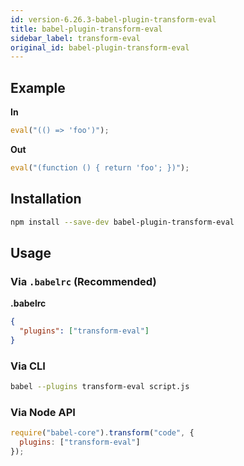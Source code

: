 ```yaml
---
id: version-6.26.3-babel-plugin-transform-eval
title: babel-plugin-transform-eval
sidebar_label: transform-eval
original_id: babel-plugin-transform-eval
---
```


## Example

**In**

```javascript
eval("(() => 'foo')");
```

**Out**

```javascript
eval("(function () { return 'foo'; })");
```

## Installation

```sh
npm install --save-dev babel-plugin-transform-eval
```

## Usage

### Via `.babelrc` (Recommended)

**.babelrc**

```json
{
  "plugins": ["transform-eval"]
}
```

### Via CLI

```sh
babel --plugins transform-eval script.js
```

### Via Node API

```javascript
require("babel-core").transform("code", {
  plugins: ["transform-eval"]
});
```

